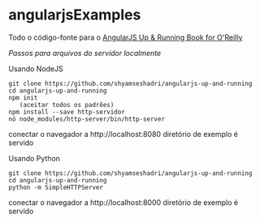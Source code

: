 angularjsExamples
========================

Todo o código-fonte para o [AngularJS Up & Running Book for O'Reilly](http://shop.oreilly.com/product/0636920033486.do)

*Passos para arquivos do servidor localmente*

Usando NodeJS
```
git clone https://github.com/shyamseshadri/angularjs-up-and-running
cd angularjs-up-and-running
npm init
   (aceitar todos os padrões)
npm install --save http-servidor
nó node_modules/http-server/bin/http-server
```

conectar o navegador a http://localhost:8080
diretório de exemplo é servido

Usando Python

```
git clone https://github.com/shyamseshadri/angularjs-up-and-running
cd angularjs-up-and-running
python -m SimpleHTTPServer
```

conectar o navegador a http://localhost:8000
diretório de exemplo é servido
